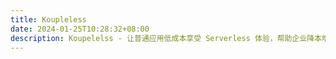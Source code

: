 ```yaml
---
title: Koupleless
date: 2024-01-25T10:28:32+08:00
description: Koupelelss - 让普通应用低成本享受 Serverless 体验，帮助企业降本增效！
---
```

